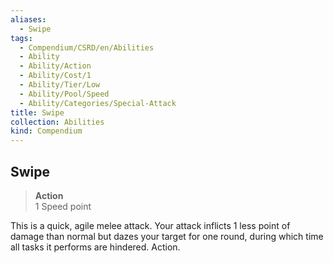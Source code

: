 ```yaml
---
aliases:
  - Swipe
tags:
  - Compendium/CSRD/en/Abilities
  - Ability
  - Ability/Action
  - Ability/Cost/1
  - Ability/Tier/Low
  - Ability/Pool/Speed
  - Ability/Categories/Special-Attack
title: Swipe
collection: Abilities
kind: Compendium
---
```

## Swipe  
>**Action**  
>1 Speed point
  
This is a quick, agile melee attack. Your attack inflicts 1 less point of damage than normal but dazes your target for one round, during which time all tasks it performs are hindered. Action.